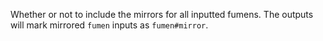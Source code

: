 Whether or not to include the mirrors for all inputted fumens. The outputs will mark mirrored `fumen` inputs as `fumen#mirror`.